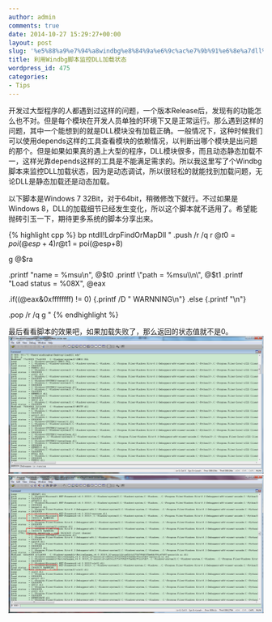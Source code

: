 ```yaml
---
author: admin
comments: true
date: 2014-10-27 15:29:27+00:00
layout: post
slug: '%e5%88%a9%e7%94%a8windbg%e8%84%9a%e6%9c%ac%e7%9b%91%e6%8e%a7dll%e5%8a%a0%e8%bd%bd%e7%8a%b6%e6%80%81'
title: 利用Windbg脚本监控DLL加载状态
wordpress_id: 475
categories:
- Tips
---
```


开发过大型程序的人都遇到过这样的问题，一个版本Release后，发现有的功能怎么也不对。但是每个模块在开发人员单独的环境下又是正常运行。那么遇到这样的问题，其中一个能想到的就是DLL模块没有加载正确。一般情况下，这种时候我们可以使用depends这样的工具查看模块的依赖情况，以判断出哪个模块是出问题的那个。但是如果如果真的遇上大型的程序，DLL模块很多，而且动态静态加载不一，这样光靠depends这样的工具是不能满足需求的。所以我这里写了个Windbg脚本来监控DLL加载状态，因为是动态调试，所以很轻松的就能找到加载问题，无论DLL是静态加载还是动态加载。

以下脚本是Windows 7 32Bit，对于64bit，稍微修改下就行。不过如果是Windows 8，DLL的加载细节已经发生变化，所以这个脚本就不适用了。希望能抛砖引玉一下，期待更多系统的脚本分享出来。


{% highlight cpp %}
bp ntdll!LdrpFindOrMapDll "
.push /r /q
r @$t0 = poi(@esp+4)
r @$t1 = poi(@esp+8)

g @$ra

.printf \"name         = %msu\\n\", @$t0
.printf \"path         = %msu\\n\", @$t1
.printf \"Load status  = %08X\", @eax

.if((@eax&0xffffffff) != 0) {.printf /D \" WARNNING\\n\"} .else {.printf \"\\n\"}

.pop /r /q
g
"
 {% endhighlight %}

最后看看脚本的效果吧，如果加载失败了，那么返回的状态值就不是0。
[![20141027164220](/uploads/2014/10/20141027164220.png)](/uploads/2014/10/20141027164220.png)
[![20141027164424](/uploads/2014/10/20141027164424.png)](/uploads/2014/10/20141027164424.png)


